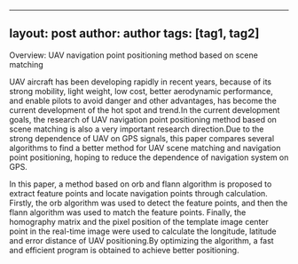 ---
layout: post
author: author
tags: [tag1, tag2]
--

Overview: UAV navigation point positioning method based on scene matching

UAV aircraft has been developing rapidly in recent years, because of its strong mobility, light weight, low cost, better aerodynamic performance, and enable pilots to avoid danger and other advantages, has become the current development of the hot spot and trend.In the current development goals, the research of UAV navigation point positioning method based on scene matching is also a very important research direction.Due to the strong dependence of UAV on GPS signals, this paper compares several algorithms to find a better method for UAV scene matching and navigation point positioning, hoping to reduce the dependence of navigation system on GPS.

In this paper, a method based on orb and flann algorithm is proposed to extract feature points and locate navigation points through calculation.
Firstly, the orb algorithm was used to detect the feature points, and then the flann algorithm was used to match the feature points. Finally, the homography matrix and the pixel position of the template image center point in the real-time image were used to calculate the longitude, latitude and error distance of UAV positioning.By optimizing the algorithm, a fast and efficient program is obtained to achieve better positioning.
